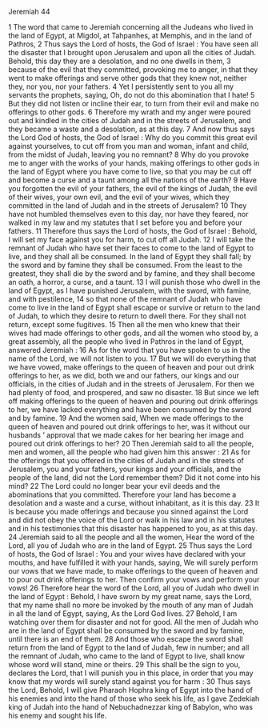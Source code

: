 Jeremiah 44

1	The word that came to Jeremiah concerning all the Judeans who lived in the land of Egypt, at Migdol, at Tahpanhes, at Memphis, and in the land of Pathros,
2	Thus says the Lord of hosts, the God of Israel : You have seen all the disaster that I brought upon Jerusalem and upon all the cities of Judah. Behold, this day they are a desolation, and no one dwells in them,
3	because of the evil that they committed, provoking me to anger, in that they went to make offerings and serve other gods that they knew not, neither they, nor you, nor your fathers.
4	Yet I persistently sent to you all my servants the prophets, saying, Oh, do not do this abomination that I hate!
5	But they did not listen or incline their ear, to turn from their evil and make no offerings to other gods.
6	Therefore my wrath and my anger were poured out and kindled in the cities of Judah and in the streets of Jerusalem, and they became a waste and a desolation, as at this day.
7	And now thus says the Lord God of hosts, the God of Israel : Why do you commit this great evil against yourselves, to cut off from you man and woman, infant and child, from the midst of Judah, leaving you no remnant?
8	Why do you provoke me to anger with the works of your hands, making offerings to other gods in the land of Egypt where you have come to live, so that you may be cut off and become a curse and a taunt among all the nations of the earth?
9	Have you forgotten the evil of your fathers, the evil of the kings of Judah, the evil of their wives, your own evil, and the evil of your wives, which they committed in the land of Judah and in the streets of Jerusalem?
10	They have not humbled themselves even to this day, nor have they feared, nor walked in my law and my statutes that I set before you and before your fathers.
11	Therefore thus says the Lord of hosts, the God of Israel : Behold, I will set my face against you for harm, to cut off all Judah.
12	I will take the remnant of Judah who have set their faces to come to the land of Egypt to live, and they shall all be consumed. In the land of Egypt they shall fall; by the sword and by famine they shall be consumed. From the least to the greatest, they shall die by the sword and by famine, and they shall become an oath, a horror, a curse, and a taunt.
13	I will punish those who dwell in the land of Egypt, as I have punished Jerusalem, with the sword, with famine, and with pestilence,
14	so that none of the remnant of Judah who have come to live in the land of Egypt shall escape or survive or return to the land of Judah, to which they desire to return to dwell there. For they shall not return, except some fugitives.
15	Then all the men who knew that their wives had made offerings to other gods, and all the women who stood by, a great assembly, all the people who lived in Pathros in the land of Egypt, answered Jeremiah :
16	As for the word that you have spoken to us in the name of the Lord, we will not listen to you.
17	But we will do everything that we have vowed, make offerings to the queen of heaven and pour out drink offerings to her, as we did, both we and our fathers, our kings and our officials, in the cities of Judah and in the streets of Jerusalem. For then we had plenty of food, and prospered, and saw no disaster.
18	But since we left off making offerings to the queen of heaven and pouring out drink offerings to her, we have lacked everything and have been consumed by the sword and by famine.
19	And the women said, When we made offerings to the queen of heaven and poured out drink offerings to her, was it without our husbands ’ approval that we made cakes for her bearing her image and poured out drink offerings to her?
20	Then Jeremiah said to all the people, men and women, all the people who had given him this answer :
21	As for the offerings that you offered in the cities of Judah and in the streets of Jerusalem, you and your fathers, your kings and your officials, and the people of the land, did not the Lord remember them? Did it not come into his mind?
22	The Lord could no longer bear your evil deeds and the abominations that you committed. Therefore your land has become a desolation and a waste and a curse, without inhabitant, as it is this day.
23	It is because you made offerings and because you sinned against the Lord and did not obey the voice of the Lord or walk in his law and in his statutes and in his testimonies that this disaster has happened to you, as at this day.
24	Jeremiah said to all the people and all the women, Hear the word of the Lord, all you of Judah who are in the land of Egypt.
25	Thus says the Lord of hosts, the God of Israel : You and your wives have declared with your mouths, and have fulfilled it with your hands, saying, We will surely perform our vows that we have made, to make offerings to the queen of heaven and to pour out drink offerings to her. Then confirm your vows and perform your vows!
26	Therefore hear the word of the Lord, all you of Judah who dwell in the land of Egypt : Behold, I have sworn by my great name, says the Lord, that my name shall no more be invoked by the mouth of any man of Judah in all the land of Egypt, saying, As the Lord God lives.
27	Behold, I am watching over them for disaster and not for good. All the men of Judah who are in the land of Egypt shall be consumed by the sword and by famine, until there is an end of them.
28	And those who escape the sword shall return from the land of Egypt to the land of Judah, few in number; and all the remnant of Judah, who came to the land of Egypt to live, shall know whose word will stand, mine or theirs.
29	This shall be the sign to you, declares the Lord, that I will punish you in this place, in order that you may know that my words will surely stand against you for harm :
30	Thus says the Lord, Behold, I will give Pharaoh Hophra king of Egypt into the hand of his enemies and into the hand of those who seek his life, as I gave Zedekiah king of Judah into the hand of Nebuchadnezzar king of Babylon, who was his enemy and sought his life.

